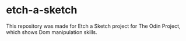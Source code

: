 # etch-a-sketch
This repository was made for Etch a Sketch project for The Odin Project, which shows Dom manipulation skills.
